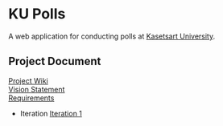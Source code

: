 # KU Polls

A web application for conducting polls at [Kasetsart University](https://www.ku.ac.th).

## Project Document  

[Project Wiki](../../wiki/Home)   
[Vision Statement](../../wiki/Vision%20Statement)   
[Requirements](../../wiki/Requirements)


* Iteration
    [Iteration 1](../../wiki/Iteration%201)
